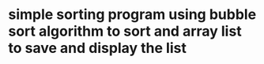 # simple sorting program using bubble sort algorithm to sort and array list to save and display the list
